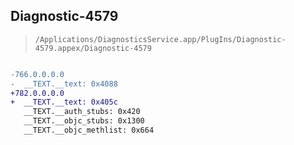 ## Diagnostic-4579

> `/Applications/DiagnosticsService.app/PlugIns/Diagnostic-4579.appex/Diagnostic-4579`

```diff

-766.0.0.0.0
-  __TEXT.__text: 0x4088
+782.0.0.0.0
+  __TEXT.__text: 0x405c
   __TEXT.__auth_stubs: 0x420
   __TEXT.__objc_stubs: 0x1300
   __TEXT.__objc_methlist: 0x664

```
